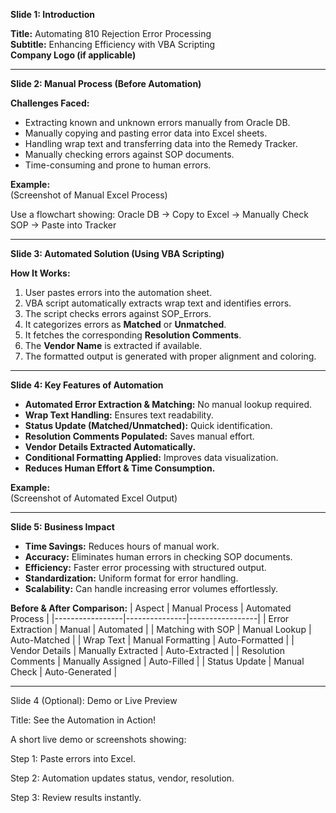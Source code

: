 **Slide 1: Introduction**

**Title:** Automating 810 Rejection Error Processing  
**Subtitle:** Enhancing Efficiency with VBA Scripting  
**Company Logo (if applicable)**

---

**Slide 2: Manual Process (Before Automation)**

**Challenges Faced:**
- Extracting known and unknown errors manually from Oracle DB.
- Manually copying and pasting error data into Excel sheets.
- Handling wrap text and transferring data into the Remedy Tracker.
- Manually checking errors against SOP documents.
- Time-consuming and prone to human errors.

**Example:**  
(Screenshot of Manual Excel Process)

Use a flowchart showing:
Oracle DB → Copy to Excel → Manually Check SOP → Paste into Tracker

---

**Slide 3: Automated Solution (Using VBA Scripting)**

**How It Works:**
1. User pastes errors into the automation sheet.
2. VBA script automatically extracts wrap text and identifies errors.
3. The script checks errors against SOP_Errors.
4. It categorizes errors as **Matched** or **Unmatched**.
5. It fetches the corresponding **Resolution Comments**.
6. The **Vendor Name** is extracted if available.
7. The formatted output is generated with proper alignment and coloring.

---

**Slide 4: Key Features of Automation**

- **Automated Error Extraction & Matching:** No manual lookup required.
- **Wrap Text Handling:** Ensures text readability.
- **Status Update (Matched/Unmatched):** Quick identification.
- **Resolution Comments Populated:** Saves manual effort.
- **Vendor Details Extracted Automatically.**
- **Conditional Formatting Applied:** Improves data visualization.
- **Reduces Human Effort & Time Consumption.**

**Example:**  
(Screenshot of Automated Excel Output)

---

**Slide 5: Business Impact**

- **Time Savings:** Reduces hours of manual work.
- **Accuracy:** Eliminates human errors in checking SOP documents.
- **Efficiency:** Faster error processing with structured output.
- **Standardization:** Uniform format for error handling.
- **Scalability:** Can handle increasing error volumes effortlessly.

**Before & After Comparison:**
| Aspect            | Manual Process | Automated Process |
|-----------------|---------------|-----------------|
| Error Extraction | Manual        | Automated      |
| Matching with SOP | Manual Lookup | Auto-Matched   |
| Wrap Text        | Manual Formatting | Auto-Formatted |
| Vendor Details  | Manually Extracted | Auto-Extracted |
| Resolution Comments | Manually Assigned | Auto-Filled  |
| Status Update   | Manual Check | Auto-Generated  |

---
Slide 4 (Optional): Demo or Live Preview

Title: See the Automation in Action!

A short live demo or screenshots showing:

Step 1: Paste errors into Excel.

Step 2: Automation updates status, vendor, resolution.

Step 3: Review results instantly.

